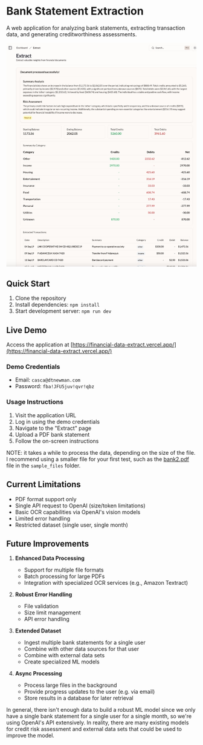 # Bank Statement Extraction

A web application for analyzing bank statements, extracting transaction data, and generating creditworthiness assessments.

<img src="screenshots/extract_page.jpg" width="800" alt="Bank Statement Extraction Demo">

## Quick Start

1. Clone the repository
2. Install dependencies: `npm install`
3. Start development server: `npm run dev`

## Live Demo

Access the application at [https://financial-data-extract.vercel.app/](https://financial-data-extract.vercel.app/)

### Demo Credentials
- Email: `casca@dtnewman.com`
- Password: `fba!JFU5juv!qvr!qbz`

### Usage Instructions
1. Visit the application URL
2. Log in using the demo credentials
3. Navigate to the "Extract" page
4. Upload a PDF bank statement
5. Follow the on-screen instructions

NOTE: it takes a while to process the data, depending on the size of the file. I recommend using a smaller file for your first test, such as the [bank2.pdf](https://github.com/dtnewman/financial-data-extract/raw/refs/heads/main/sample_files/bank2.pdf) file in the `sample_files` folder.

## Current Limitations

- PDF format support only
- Single API request to OpenAI (size/token limitations)
- Basic OCR capabilities via OpenAI's vision models
- Limited error handling
- Restricted dataset (single user, single month)

## Future Improvements

1. **Enhanced Data Processing**
   - Support for multiple file formats
   - Batch processing for large PDFs
   - Integration with specialized OCR services (e.g., Amazon Textract)

2. **Robust Error Handling**
   - File validation
   - Size limit management
   - API error handling

3. **Extended Dataset**
   - Ingest multiple bank statements for a single user
   - Combine with other data sources for that user
   - Combine with external data sets
   - Create specialized ML models

4. **Async Processing**
   - Process large files in the background
   - Provide progress updates to the user (e.g. via email)
   - Store results in a database for later retrieval

In general, there isn't enough data to build a robust ML model since we only have a single bank statement for a single user for a single month, so we're using OpenAI's API extensively. In reality, there are many existing models for credit risk assessment and external data sets that could be used to improve the model.
